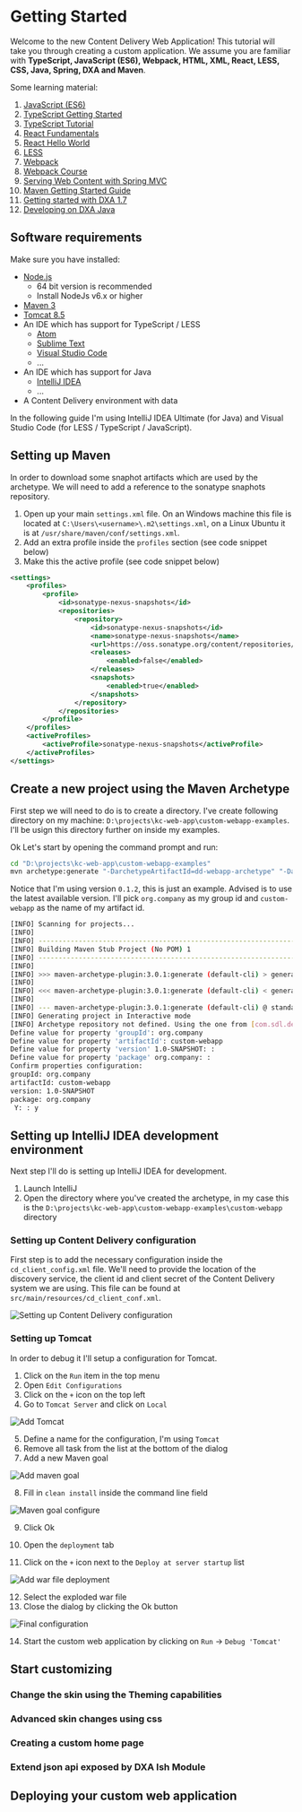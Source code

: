 # Getting Started

Welcome to the new Content Delivery Web Application! This tutorial will take you through creating a custom application. 
We assume you are familiar with **TypeScript, JavaScript (ES6), Webpack, HTML, XML, React, LESS, CSS, Java, Spring, DXA and Maven**.

Some learning material:

1. [JavaScript (ES6)](https://egghead.io/courses/learn-es6-ecmascript-2015)
2. [TypeScript Getting Started](https://egghead.io/courses/up-and-running-with-typescript)
3. [TypeScript Tutorial](https://www.typescriptlang.org/docs/tutorial.html )
4. [React Fundamentals](https://egghead.io/courses/react-fundamentals)
5. [React Hello World](https://facebook.github.io/react/docs/hello-world.html)
6. [LESS](http://lesscss.org/)
7. [Webpack](https://webpack.js.org/)
8. [Webpack Course](https://egghead.io/courses/using-webpack-for-production-javascript-applications)
9. [Serving Web Content with Spring MVC](https://spring.io/guides/gs/serving-web-content/)
10. [Maven Getting Started Guide](https://maven.apache.org/guides/getting-started/)
11. [Getting started with DXA 1.7](http://docs.sdl.com/LiveContent/content/en-US/SDL%20DXA-v7/GUID-D36601FA-88DD-48A6-A8C0-61159673C2F4)
12. [Developing on DXA Java](http://docs.sdl.com/LiveContent/content/en-US/SDL%20DXA-v7/GUID-BEDE64AE-1E23-4784-AE5E-7DA84B26F1AA)

## Software requirements

Make sure you have installed:

* [Node.js](https://nodejs.org/) 
  * 64 bit version is recommended
  * Install NodeJs v6.x or higher
* [Maven 3](https://maven.apache.org/download.cgi)
* [Tomcat 8.5](http://tomcat.apache.org/download-80.cgi)
* An IDE which has support for TypeScript / LESS
  * [Atom](https://atom.io/)
  * [Sublime Text](https://www.sublimetext.com/)
  * [Visual Studio Code](https://code.visualstudio.com/)
  * ...
* An IDE which has support for Java
  * [IntelliJ IDEA](https://www.jetbrains.com/idea/specials/idea/idea.html)
  * ...
* A Content Delivery environment with data

In the following guide I'm using IntelliJ IDEA Ultimate (for Java) and Visual Studio Code (for LESS / TypeScript / JavaScript).

## Setting up Maven

In order to download some snaphot artifacts which are used by the archetype. We will need to add a reference to the sonatype snaphots repository.

1. Open up your main `settings.xml` file. On an Windows machine this file is located at `C:\Users\<username>\.m2\settings.xml`, on a Linux Ubuntu it is at `/usr/share/maven/conf/settings.xml`.
2. Add an extra profile inside the `profiles` section (see code snippet below)
3. Make this the active profile (see code snippet below)

```xml
<settings>
    <profiles>
        <profile>
            <id>sonatype-nexus-snapshots</id>
            <repositories>
                <repository>
                    <id>sonatype-nexus-snapshots</id>
                    <name>sonatype-nexus-snapshots</name>
                    <url>https://oss.sonatype.org/content/repositories/snapshots</url>
                    <releases>
                        <enabled>false</enabled>
                    </releases>
                    <snapshots>
                        <enabled>true</enabled>
                    </snapshots>
                </repository>
            </repositories>
        </profile>
    </profiles>
    <activeProfiles>
        <activeProfile>sonatype-nexus-snapshots</activeProfile>
    </activeProfiles>
</settings>
```

## Create a new project using the Maven Archetype

First step we will need to do is to create a directory. 
I've create following directory on my machine: `D:\projects\kc-web-app\custom-webapp-examples`. 
I'll be usign this directory further on inside my examples.

Ok Let's start by opening the command prompt and run:

```bash
cd "D:\projects\kc-web-app\custom-webapp-examples"
mvn archetype:generate "-DarchetypeArtifactId=dd-webapp-archetype" "-DarchetypeGroupId=com.sdl.delivery.ish" "-DarchetypeVersion=0.1.2"
```

Notice that I'm using version `0.1.2`, this is just an example. Advised is to use the latest available version.
I'll pick `org.company` as my group id and `custom-webapp` as the name of my artifact id.

```bash
[INFO] Scanning for projects...
[INFO]
[INFO] ------------------------------------------------------------------------
[INFO] Building Maven Stub Project (No POM) 1
[INFO] ------------------------------------------------------------------------
[INFO]
[INFO] >>> maven-archetype-plugin:3.0.1:generate (default-cli) > generate-sources @ standalone-pom >>>
[INFO]
[INFO] <<< maven-archetype-plugin:3.0.1:generate (default-cli) < generate-sources @ standalone-pom <<<
[INFO]
[INFO] --- maven-archetype-plugin:3.0.1:generate (default-cli) @ standalone-pom ---
[INFO] Generating project in Interactive mode
[INFO] Archetype repository not defined. Using the one from [com.sdl.delivery.ish:dd-webapp-archetype:0.1.2] found in catalog remote
Define value for property 'groupId': org.company
Define value for property 'artifactId': custom-webapp
Define value for property 'version' 1.0-SNAPSHOT: :
Define value for property 'package' org.company: :
Confirm properties configuration:
groupId: org.company
artifactId: custom-webapp
version: 1.0-SNAPSHOT
package: org.company
 Y: : y
```

## Setting up IntelliJ IDEA development environment

Next step I'll do is setting up IntelliJ IDEA for development.

1. Launch IntelliJ
2. Open the directory where you've created the archetype, in my case this is the `D:\projects\kc-web-app\custom-webapp-examples\custom-webapp` directory


### Setting up Content Delivery configuration

First step is to add the necessary configuration inside the `cd_client_config.xml` file. We'll need to provide the location of the discovery service, the client id and client secret of the Content Delivery system we are using.
This file can be found at `src/main/resources/cd_client_conf.xml`.

![Setting up Content Delivery configuration](./images/cd-configuration.png)

### Setting up Tomcat

In order to debug it I'll setup a configuration for Tomcat.

1. Click on the `Run` item in the top menu
2. Open `Edit Configurations`
3. Click on the `+` icon on the top left
4. Go to `Tomcat Server` and click on `Local`

![Add Tomcat](./images/add-tomcat-config.png)

5. Define a name for the configuration, I'm using `Tomcat`
6. Remove all task from the list at the bottom of the dialog
7. Add a new Maven goal

![Add maven goal](./images/add-maven-goal.png)

8. Fill in `clean install` inside the command line field

![Maven goal configure](./images/maven-goal.png)

9. Click Ok

10. Open the `deployment` tab
11. Click on the `+` icon next to the `Deploy at server startup` list

![Add war file deployment](./images/add-deployment-war.png)

12. Select the exploded war file
13. Close the dialog by clicking the Ok button

![Final configuration](./images/final-config.png)

14. Start the custom web application by clicking on `Run` -> `Debug 'Tomcat'`

## Start customizing

### Change the skin using the Theming capabilities

### Advanced skin changes using css

### Creating a custom home page

### Extend json api exposed by DXA Ish Module

## Deploying your custom web application


